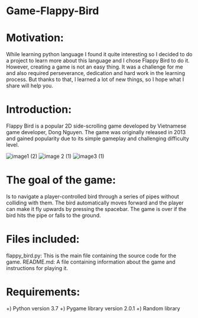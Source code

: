 # Game-Flappy-Bird
# Motivation:
While learning python language I found it quite interesting so I decided to do a project to learn more about this language and I chose Flappy Bird to do it. However, creating a game is not an easy thing. It was a challenge for me and also required perseverance, dedication and hard work in the learning process. But thanks to that, I learned a lot of new things, so I hope what I share will help you.
# Introduction:
Flappy Bird is a popular 2D side-scrolling game developed by Vietnamese game developer, Dong Nguyen. The game was originally released in 2013 and gained popularity due to its simple gameplay and challenging difficulty level.

![image1 (2)](https://user-images.githubusercontent.com/113697984/234901157-bc0f4972-333d-4c40-8353-db4647144cb9.png)         ![image 2 (1)](https://user-images.githubusercontent.com/113697984/234901182-7c788b4a-ec0e-4879-879a-52c238d6d885.png)                   ![image3 (1)](https://user-images.githubusercontent.com/113697984/234902198-fb41f137-db82-4b63-b40e-278abb97e5e3.png)

# The goal of the game:
Is to navigate a player-controlled bird through a series of pipes without colliding with them. The bird automatically moves forward and the player can make it fly upwards by pressing the spacebar. The game is over if the bird hits the pipe or falls to the ground.

# Files included:
flappy_bird.py: This is the main file containing the source code for the game.
README.md: A file containing information about the game and instructions for playing it.

# Requirements:  
+) Python version 3.7 
+) Pygame library version 2.0.1
+) Random library
